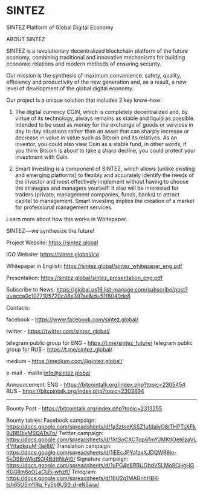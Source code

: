 # SINTEZ
SINTEZ Platform of Global Digital Economy

ABOUT SINTEZ

SINTEZ is a revolutionary decentralized blockchain platform of the future economy, combining traditional and innovative mechanisms for building economic relations and modern methods of ensuring security.

Our mission is the synthesis of maximum convenience, safety, quality, efficiency and productivity of the new generation and, as a result, a new level of development of the global digital economy.

Our project is a unique solution that includes 2 key know-how:

1. The digital currency COIN, which is completely decentralized and, by virtue of its technology, always remains as stable and liquid as possible. Intended to be used as money for the exchange of goods or services in day to day situations rather than an asset that can sharply increase or decrease in value in value such as Bitcoin and its relatives. As an investor, you could also view Coin as a stable fund, in other words, if you think Bitcoin is about to take a sharp decline, you could protect your investment with Coin.

2. Smart Investing is a component of SINTEZ, which allows (unlike existing and emerging platforms) to flexibly and accurately identify the needs of the investor and most effectively implement without having to choose the strategies and managers yourself! It also will be interested for traders (private, management companies, funds, banks) to attract capital to management. Smart Investing implies the creation of a market for professional management services.

Learn more about how this works in Whitepaper.

SINTEZ — we synthesize the future!

Project Website: https://sintez.global

ICO Website: https://sintez.global/ico

Whitepaper in English: https://sintez.global/sintez_whitepaper_eng.pdf

Presentation: https://sintez.global/sintez_presentation_eng.pdf

Subscribe to News: https://global.us16.list-manage.com/subscribe/post?u=acca0c1077105720c48e397ae&id=51f8040de8

Contacts:

facebook - https://www.facebook.com/sintez.global/

twitter - https://twitter.com/sintez_global/

telegram public group for ENG - https://t.me/sintez_future/ 
telegram public group for RUS - https://t.me/sintez_global/

medium - https://medium.com/@sintez.global/

e-mail - mailto:info@sintez.global 

Announcement:
ENG - https://bitcointalk.org/index.php?topic=2305454
RUS - https://bitcointalk.org/index.php?topic=2303894

-----------------
Bounty Post - https://bitcointalk.org/index.php?topic=2313255

Bounty tables:
    Facebook campaign: 
https://docs.google.com/spreadsheets/d/1a3ztoeKSSZ1ufdalvO8tTHPTsXFk9JBBDixMSQATaZo/
    Twitter campaign:
https://docs.google.com/spreadsheets/d/1XtSoCXCTqp6fmYJMKtlOet6zaVL4YifadkquM-3ej88/
    Translation campaign:
https://docs.google.com/spreadsheets/d/1iEEcJPYa1zxXJDQWR9io-5kD9BnWkdS0f4BdttNtAt0/
    Signature campaign:
https://docs.google.com/spreadsheets/d/1uPG4p6RRUGbdVSLMo9CHgHGKGGllm6oOLaCU5-whzfI/
    Telegram:
https://docs.google.com/spreadsheets/d/16U2g1MAGnhHBK-tsh65U5mfiRq_Fy5b9US0_d-eN5ww/




